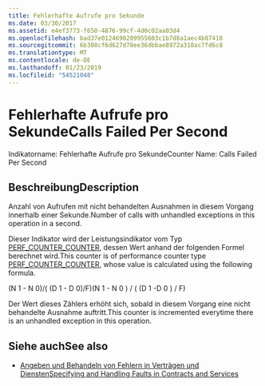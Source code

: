 ```yaml
---
title: Fehlerhafte Aufrufe pro Sekunde
ms.date: 03/30/2017
ms.assetid: e4ef3773-f650-4876-99cf-4d0c02aa03d4
ms.openlocfilehash: bad37e0124698209955603c1b7d8a1aec4b87418
ms.sourcegitcommit: 6b308cf6d627d78ee36dbbae8972a310ac7fd6c8
ms.translationtype: MT
ms.contentlocale: de-DE
ms.lasthandoff: 01/23/2019
ms.locfileid: "54521048"
---
```

# <a name="calls-failed-per-second"></a><span data-ttu-id="ce5d3-102">Fehlerhafte Aufrufe pro Sekunde</span><span class="sxs-lookup"><span data-stu-id="ce5d3-102">Calls Failed Per Second</span></span>
<span data-ttu-id="ce5d3-103">Indikatorname: Fehlerhafte Aufrufe pro Sekunde</span><span class="sxs-lookup"><span data-stu-id="ce5d3-103">Counter Name: Calls Failed Per Second</span></span>  
  
## <a name="description"></a><span data-ttu-id="ce5d3-104">Beschreibung</span><span class="sxs-lookup"><span data-stu-id="ce5d3-104">Description</span></span>  
 <span data-ttu-id="ce5d3-105">Anzahl von Aufrufen mit nicht behandelten Ausnahmen in diesem Vorgang innerhalb einer Sekunde.</span><span class="sxs-lookup"><span data-stu-id="ce5d3-105">Number of calls with unhandled exceptions in this operation in a second.</span></span>  
  
 <span data-ttu-id="ce5d3-106">Dieser Indikator wird der Leistungsindikator vom Typ [PERF_COUNTER_COUNTER](https://go.microsoft.com/fwlink/?LinkID=94649), dessen Wert anhand der folgenden Formel berechnet wird.</span><span class="sxs-lookup"><span data-stu-id="ce5d3-106">This counter is of performance counter type [PERF_COUNTER_COUNTER](https://go.microsoft.com/fwlink/?LinkID=94649), whose value is calculated using the following formula.</span></span>  
  
 <span data-ttu-id="ce5d3-107">(N 1 - N 0)/( (D 1 - D 0)/F)</span><span class="sxs-lookup"><span data-stu-id="ce5d3-107">(N 1 - N 0 ) / ( (D 1 -D 0 ) / F)</span></span>  
  
 <span data-ttu-id="ce5d3-108">Der Wert dieses Zählers erhöht sich, sobald in diesem Vorgang eine nicht behandelte Ausnahme auftritt.</span><span class="sxs-lookup"><span data-stu-id="ce5d3-108">This counter is incremented everytime there is an unhandled exception in this operation.</span></span>  
  
## <a name="see-also"></a><span data-ttu-id="ce5d3-109">Siehe auch</span><span class="sxs-lookup"><span data-stu-id="ce5d3-109">See also</span></span>
- [<span data-ttu-id="ce5d3-110">Angeben und Behandeln von Fehlern in Verträgen und Diensten</span><span class="sxs-lookup"><span data-stu-id="ce5d3-110">Specifying and Handling Faults in Contracts and Services</span></span>](../../../../../docs/framework/wcf/specifying-and-handling-faults-in-contracts-and-services.md)
